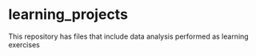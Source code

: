 # learning_projects
This repository has files that include data analysis performed as learning exercises
